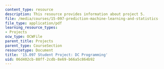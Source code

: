```yaml
---
content_type: resource
description: This resource provides information about project 5.
file: /media/courses/15-097-prediction-machine-learning-and-statistics-spring-2012/06d402cb88ff2cdb8e69b66a5c864b92_MIT15_097S12_proj5.pdf
file_type: application/pdf
learning_resource_types:
- Projects
ocw_type: OCWFile
parent_title: Projects
parent_type: CourseSection
resourcetype: Document
title: '15.097 Student Project: DC Programming'
uid: 06d402cb-88ff-2cdb-8e69-b66a5c864b92
---
```

